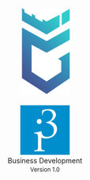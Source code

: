 <footer>
<center>                                                                   </center>
<center><small><img src="guild.png" width="100"></small></center>
</br>
<center><small><img src="I3_LOGO.jpg" width="100"></small></center>
<center><medium> Business Development </medium></center>
<center><small>Version 1.0</small></center>
</footer>

